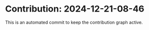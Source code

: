 # Contribution: 2024-12-21-08-46
This is an automated commit to keep the contribution graph active.
